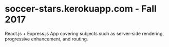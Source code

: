 # soccer-stars.kerokuapp.com - Fall 2017

React.js + Express.js App covering subjects such as server-side rendering, progressive enhancement, and routing.
